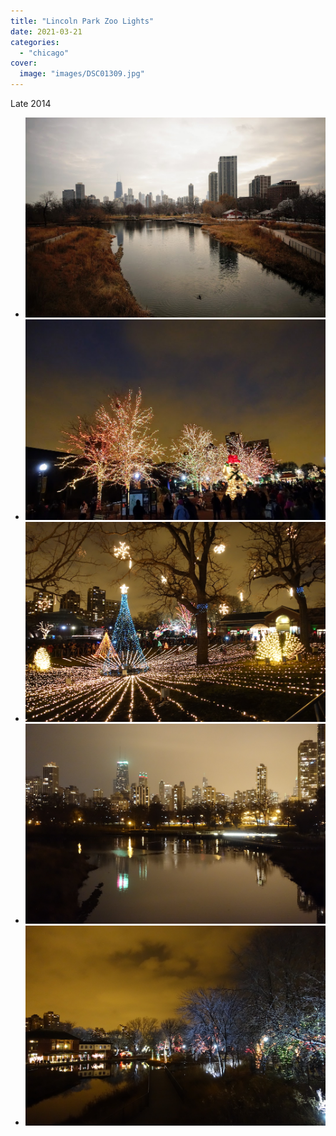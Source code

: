 ```yaml
---
title: "Lincoln Park Zoo Lights"
date: 2021-03-21
categories:
  - "chicago"
cover:
  image: "images/DSC01309.jpg"
---
```


Late 2014

- ![](images/DSC01270.jpg)
- ![](images/DSC01301.jpg)
- ![](images/DSC01309.jpg)
- ![](images/DSC01315.jpg)
- ![](images/DSC01312.jpg)
